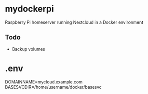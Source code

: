 # mydockerpi
Raspberry Pi homeserver running Nextcloud in a Docker environment

## Todo
- Backup volumes

# .env
DOMAINNAME=mycloud.example.com
BASESVCDIR=/home/username/docker/basesvc